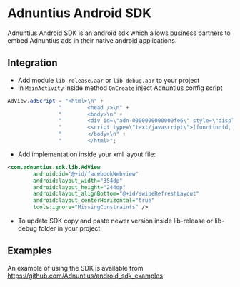 # Adnuntius Android SDK

Adnuntius Android SDK is an android sdk which allows business partners to embed Adnuntius ads in their native android applications.

## Integration

- Add module `lib-release.aar` or `lib-debug.aar` to your project
- In `MainActivity` inside method `OnCreate` inject Adnuntius config script
```java
AdView.adScript = "<html>\n" +
                "        <head />\n" +
                "        <body>\n" +
                "        <div id=\"adn-0000000000000fe6\" style=\"display:none\"></div>\n" +
                "        <script type=\"text/javascript\">(function(d, s, e, t) { e = d.createElement(s); e.type = 'text/java' + s; e.async = 'async'; e.src = 'http' + ('https:' === location.protocol ? 's' : '') + '://cdn.adnuntius.com/adn.js'; t = d.getElementsByTagName(s)[0]; t.parentNode.insertBefore(e, t); })(document, 'script');window.adn = window.adn || {}; adn.calls = adn.calls || []; adn.calls.push(function() { adn.request({ adUnits: [ {auId: '0000000000000fe6', auW: 320, auH: 480 } ]}); });</script>\n" +
                "        </body>\n" +
                "        </html>";
```
- Add implementation inside your xml layout file:
```xml
<com.adnuntius.sdk.lib.AdView
        android:id="@+id/facebookWebview"
        android:layout_width="354dp"
        android:layout_height="244dp"
        android:layout_alignBottom="@+id/swipeRefreshLayout"
        android:layout_centerHorizontal="true"
        tools:ignore="MissingConstraints" />
```

- To update SDK copy and paste newer version inside lib-release or lib-debug folder in your project

## Examples

An example of using the SDK is available from https://github.com/Adnuntius/android_sdk_examples


